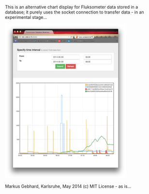 This is an alternative chart display for Fluksometer data
stored in a database; it purely uses the socket connection
to transfer data - in an experimental stage...

<img src="FLM_chart.png" width=400px>

Markus Gebhard, Karlsruhe, May 2014 (c) MIT License - as is...
